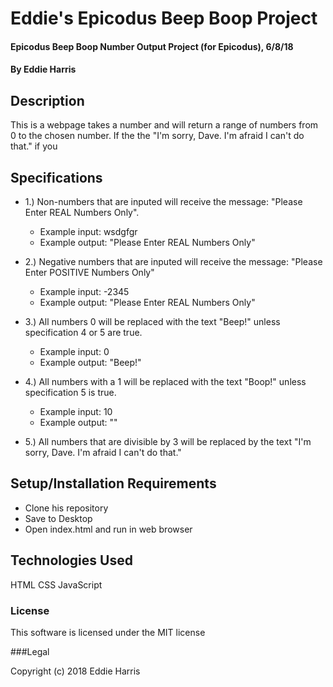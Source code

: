 # Eddie's Epicodus Beep Boop Project

#### Epicodus Beep Boop Number Output Project (for Epicodus), 6/8/18
#### By Eddie Harris


## Description

This is a webpage takes a number and will return a range of numbers from 0 to the chosen number. If the the "I'm sorry, Dave. I'm afraid I can't do that." if you

## Specifications

- 1.) Non-numbers that are inputed will receive the message: "Please Enter REAL Numbers Only".

    - Example input: wsdgfgr
    - Example output: "Please Enter REAL Numbers Only"

- 2.) Negative numbers that are inputed will receive the message: "Please Enter POSITIVE Numbers Only"

    - Example input: -2345
    - Example output: "Please Enter REAL Numbers Only"

- 3.) All numbers 0 will be replaced with the text "Beep!" unless specification 4 or 5 are true.

    - Example input: 0
    - Example output: "Beep!"

- 4.) All numbers with a 1 will be replaced with the text "Boop!" unless specification 5 is true.
    - Example input: 10
    - Example output: ""

- 5.) All numbers that are divisible by 3 will be replaced by the text "I'm sorry, Dave. I'm afraid I can't do that."

## Setup/Installation Requirements

* Clone his repository
* Save to Desktop
* Open index.html and run in web browser


## Technologies Used

HTML
CSS
JavaScript

### License

This software is licensed under the MIT license

###Legal

Copyright (c) 2018 Eddie Harris
